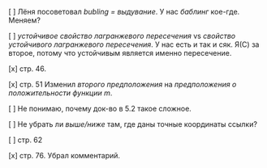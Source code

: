 [ ] Лёня посоветовал *bubling = выдувание*. У нас *баблинг* кое-где.
    Меняем?

[ ] *устойчивое свойство лагранжевого пересечения* vs *свойство устойчивого
    лагранжевого пересечения*. У нас есть и так и сяк. Я(С) за второе, потому что
    устойчивым является именно пересечение.

[х] стр. 46.

[х] стр. 51 Изменил *второго предположения* на *предположения о положительности
    функции $m$*.

[ ] Не понимаю, почему док-во в 5.2 такое сложное.

[ ] Не убрать ли *выше/ниже* там, где даны точные координаты ссылки?

[ ] стр. 62

[х] стр. 76. Убрал комментарий.